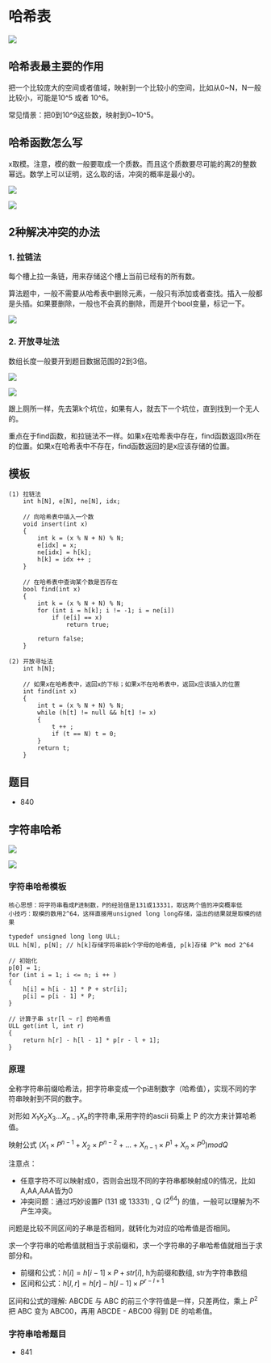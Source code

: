 # 哈希表

![](imgs/1.png)

## 哈希表最主要的作用

把一个比较庞大的空间或者值域，映射到一个比较小的空间，比如从0~N，N一般比较小，可能是10^5 或者 10^6。

常见情景：把0到10^9这些数，映射到0~10^5。

## 哈希函数怎么写

x取模。注意，模的数一般要取成一个质数。而且这个质数要尽可能的离2的整数幂远。数学上可以证明，这么取的话，冲突的概率是最小的。

![](imgs/2.png)

![](imgs/3.png)

## 2种解决冲突的办法

### 1. 拉链法

每个槽上拉一条链，用来存储这个槽上当前已经有的所有数。

算法题中，一般不需要从哈希表中删除元素，一般只有添加或者查找。插入一般都是头插。如果要删除，一般也不会真的删除，而是开个bool变量，标记一下。

![](imgs/4.png)

### 2. 开放寻址法

数组长度一般要开到题目数据范围的2到3倍。

![](imgs/5.png)

![](imgs/6.png)

跟上厕所一样，先去第k个坑位，如果有人，就去下一个坑位，直到找到一个无人的。

重点在于find函数，和拉链法不一样。如果x在哈希表中存在，find函数返回x所在的位置。如果x在哈希表中不存在，find函数返回的是x应该存储的位置。

## 模板

```
(1) 拉链法
    int h[N], e[N], ne[N], idx;

    // 向哈希表中插入一个数
    void insert(int x)
    {
        int k = (x % N + N) % N;
        e[idx] = x;
        ne[idx] = h[k];
        h[k] = idx ++ ;
    }

    // 在哈希表中查询某个数是否存在
    bool find(int x)
    {
        int k = (x % N + N) % N;
        for (int i = h[k]; i != -1; i = ne[i])
            if (e[i] == x)
                return true;

        return false;
    }

(2) 开放寻址法
    int h[N];

    // 如果x在哈希表中，返回x的下标；如果x不在哈希表中，返回x应该插入的位置
    int find(int x)
    {
        int t = (x % N + N) % N;
        while (h[t] != null && h[t] != x)
        {
            t ++ ;
            if (t == N) t = 0;
        }
        return t;
    }
```

## 题目

- 840

## 字符串哈希

![](imgs/7.png)

![](imgs/8.png)

### 字符串哈希模板

```
核心思想：将字符串看成P进制数，P的经验值是131或13331，取这两个值的冲突概率低
小技巧：取模的数用2^64，这样直接用unsigned long long存储，溢出的结果就是取模的结果

typedef unsigned long long ULL;
ULL h[N], p[N]; // h[k]存储字符串前k个字母的哈希值, p[k]存储 P^k mod 2^64

// 初始化
p[0] = 1;
for (int i = 1; i <= n; i ++ )
{
    h[i] = h[i - 1] * P + str[i];
    p[i] = p[i - 1] * P;
}

// 计算子串 str[l ~ r] 的哈希值
ULL get(int l, int r)
{
    return h[r] - h[l - 1] * p[r - l + 1];
}
```

### 原理

全称字符串前缀哈希法，把字符串变成一个p进制数字（哈希值），实现不同的字符串映射到不同的数字。

对形如 $X_1X_2X_3...X_{n-1}X_n$的字符串,采用字符的ascii 码乘上 P 的次方来计算哈希值。

映射公式 $(X_1 \times P^{n-1}+X_2 \times P^{n-2}+...+X_{n-1} \times P^{1}+X_n \times P^0) mod Q$

注意点：

- 任意字符不可以映射成0，否则会出现不同的字符串都映射成0的情况，比如A,AA,AAA皆为0
- 冲突问题：通过巧妙设置P (131 或 13331) , Q ($2^{64}$)
  的值，一般可以理解为不产生冲突。

问题是比较不同区间的子串是否相同，就转化为对应的哈希值是否相同。

求一个字符串的哈希值就相当于求前缀和，求一个字符串的子串哈希值就相当于求部分和。

- 前缀和公式：$h[i]=h[i-1] \times P + str[i]$, h为前缀和数组, str为字符串数组
- 区间和公式：$h[l,r] = h[r] - h[l-1] \times P^{r-l+1}$

区间和公式的理解: ABCDE 与 ABC 的前三个字符值是一样，只差两位，乘上 $P^2$ 把 ABC 变为 ABC00，再用 ABCDE - ABC00 得到 DE 的哈希值。

### 字符串哈希题目

- 841
